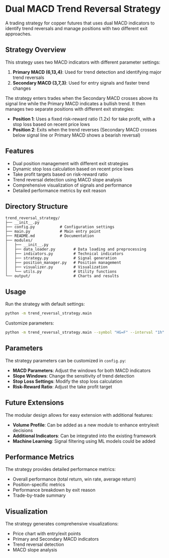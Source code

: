 # Dual MACD Trend Reversal Strategy

A trading strategy for copper futures that uses dual MACD indicators to identify trend reversals and manage positions with two different exit approaches.

## Strategy Overview

This strategy uses two MACD indicators with different parameter settings:

1. **Primary MACD (6,13,4)**: Used for trend detection and identifying major trend reversals
2. **Secondary MACD (3,7,3)**: Used for entry signals and faster trend changes

The strategy enters trades when the Secondary MACD crosses above its signal line while the Primary MACD indicates a bullish trend. It then manages two separate positions with different exit strategies:

- **Position 1**: Uses a fixed risk-reward ratio (1.2x) for take profit, with a stop loss based on recent price lows
- **Position 2**: Exits when the trend reverses (Secondary MACD crosses below signal line or Primary MACD shows a bearish reversal)

## Features

- Dual position management with different exit strategies
- Dynamic stop loss calculation based on recent price lows
- Take profit targets based on risk-reward ratio
- Trend reversal detection using MACD slope analysis
- Comprehensive visualization of signals and performance
- Detailed performance metrics by exit reason

## Directory Structure

```
trend_reversal_strategy/
├── __init__.py
├── config.py           # Configuration settings
├── main.py             # Main entry point
├── README.md           # Documentation
├── modules/
│   ├── __init__.py
│   ├── data_loader.py        # Data loading and preprocessing
│   ├── indicators.py         # Technical indicators
│   ├── strategy.py           # Signal generation
│   ├── position_manager.py   # Position management
│   ├── visualizer.py         # Visualization
│   └── utils.py              # Utility functions
└── output/                   # Charts and results
```

## Usage

Run the strategy with default settings:

```bash
python -m trend_reversal_strategy.main
```

Customize parameters:

```bash
python -m trend_reversal_strategy.main --symbol "HG=F" --interval "1h" --lookback 60 --save-csv
```

## Parameters

The strategy parameters can be customized in `config.py`:

- **MACD Parameters**: Adjust the windows for both MACD indicators
- **Slope Windows**: Change the sensitivity of trend detection
- **Stop Loss Settings**: Modify the stop loss calculation
- **Risk-Reward Ratio**: Adjust the take profit target

## Future Extensions

The modular design allows for easy extension with additional features:

- **Volume Profile**: Can be added as a new module to enhance entry/exit decisions
- **Additional Indicators**: Can be integrated into the existing framework
- **Machine Learning**: Signal filtering using ML models could be added

## Performance Metrics

The strategy provides detailed performance metrics:

- Overall performance (total return, win rate, average return)
- Position-specific metrics
- Performance breakdown by exit reason
- Trade-by-trade summary

## Visualization

The strategy generates comprehensive visualizations:

- Price chart with entry/exit points
- Primary and Secondary MACD indicators
- Trend reversal detection
- MACD slope analysis